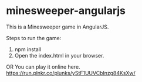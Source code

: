 # minesweeper-angularjs
This is a Minesweeper game in AngularJS.

Steps to run the game:
1. npm install
2. Open the index.html in your browser.

OR
You can play it online here. https://run.plnkr.co/plunks/yStF1UUVCblnzg84KsXw/
